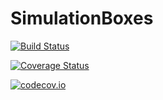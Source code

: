 # SimulationBoxes

[![Build Status](https://travis-ci.org/tom--lee/SimulationBoxes.jl.svg?branch=master)](https://travis-ci.org/tom--lee/SimulationBoxes.jl)

[![Coverage Status](https://coveralls.io/repos/tom--lee/SimulationBoxes.jl/badge.svg?branch=master&service=github)](https://coveralls.io/github/tom--lee/SimulationBoxes.jl?branch=master)

[![codecov.io](http://codecov.io/github/tom--lee/SimulationBoxes.jl/coverage.svg?branch=master)](http://codecov.io/github/tom--lee/SimulationBoxes.jl?branch=master)
